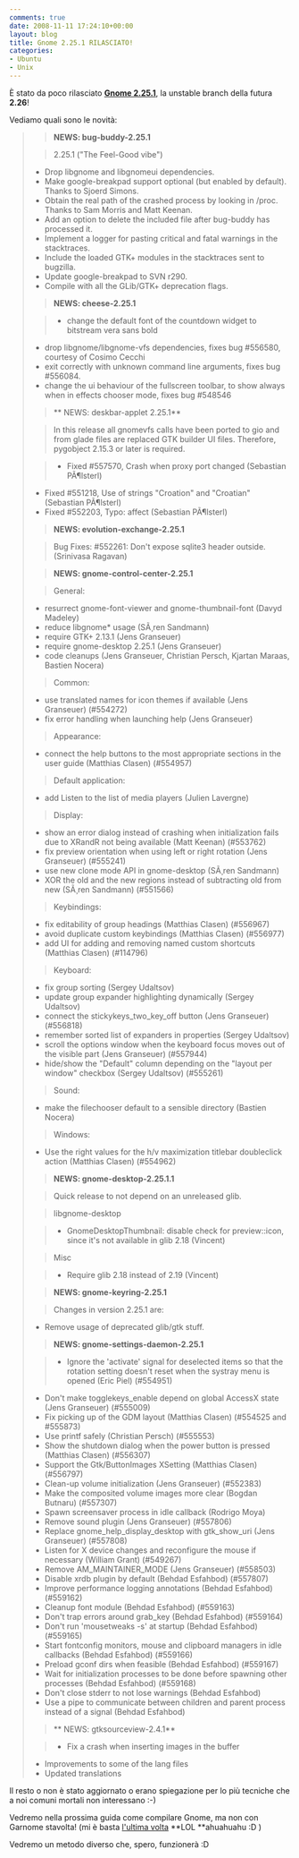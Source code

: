 ```yaml
---
comments: true
date: 2008-11-11 17:24:10+00:00
layout: blog
title: Gnome 2.25.1 RILASCIATO!
categories:
- Ubuntu
- Unix
---
```


È stato da poco rilasciato [**Gnome 2.25.1**](http://ftp.gnome.org/pub/GNOME/desktop/2.25/2.25.1/NEWS), la unstable branch della futura **2.26**!

Vediamo quali sono le novità:


<blockquote>

> 
> **NEWS: bug-buddy-2.25.1**
> 
> 


> 
> 2.25.1 ("The Feel-Good vibe")
* Drop libgnome and libgnomeui dependencies.
* Make google-breakpad support optional (but enabled by default).
Thanks to Sjoerd Simons.
* Obtain the real path of the crashed process by looking in /proc.
Thanks to Sam Morris and Matt Keenan.
* Add an option to delete the included file after bug-buddy has
processed it.
* Implement a logger for pasting critical and fatal warnings in the
stacktraces.
* Include the loaded GTK+ modules in the stacktraces sent to bugzilla.
* Update google-breakpad to SVN r290.
* Compile with all the GLib/GTK+ deprecation flags.

> 
> **NEWS: cheese-2.25.1**
> 
> 


> 
> - change the default font of the countdown widget to bitstream vera sans bold
- drop libgnome/libgnome-vfs dependencies, fixes bug #556580, courtesy of Cosimo Cecchi
- exit correctly with unknown command line arguments, fixes bug #556084.
- change the ui behaviour of the fullscreen toolbar, to show always when in
effects chooser mode, fixes bug #548546


> 
> **
NEWS: deskbar-applet 2.25.1**


> 
> In this release all gnomevfs calls have been ported
to gio and from glade files are replaced GTK builder UI
files. Therefore, pygobject 2.15.3 or later is required.


> 
> - Fixed #557570, Crash when proxy port changed (Sebastian PÃ¶lsterl)
- Fixed #551218, Use of strings "Croation" and "Croatian" (Sebastian PÃ¶lsterl)
- Fixed #552203, Typo: affect (Sebastian PÃ¶lsterl)

> 
> **NEWS: evolution-exchange-2.25.1**
> 
> 


> 
> Bug Fixes:
#552261: Don't expose sqlite3 header outside. (Srinivasa Ragavan)

> 
> **NEWS: gnome-control-center-2.25.1**
> 
> 


> 
> General:
- resurrect gnome-font-viewer and gnome-thumbnail-font (Davyd Madeley)
- reduce libgnome* usage (SÃ¸ren Sandmann)
- require GTK+ 2.13.1 (Jens Granseuer)
- require gnome-desktop 2.25.1 (Jens Granseuer)
- code cleanups (Jens Granseuer, Christian Persch, Kjartan Maraas, Bastien Nocera)


> 
> Common:
- use translated names for icon themes if available (Jens Granseuer) (#554272)
- fix error handling when launching help (Jens Granseuer)


> 
> Appearance:
- connect the help buttons to the most appropriate sections in the user guide
(Matthias Clasen) (#554957)


> 
> Default application:
- add Listen to the list of media players (Julien Lavergne)


> 
> Display:
- show an error dialog instead of crashing when initialization fails due to
XRandR not being available (Matt Keenan) (#553762)
- fix preview orientation when using left or right rotation (Jens Granseuer) (#555241)
- use new clone mode API in gnome-desktop (SÃ¸ren Sandmann)
- XOR the old and the new regions instead of subtracting old from new (SÃ¸ren
Sandmann) (#551566)


> 
> Keybindings:
- fix editability of group headings (Matthias Clasen) (#556967)
- avoid duplicate custom keybindings (Matthias Clasen) (#556977)
- add UI for adding and removing named custom shortcuts (Matthias Clasen) (#114796)


> 
> Keyboard:
- fix group sorting (Sergey Udaltsov)
- update group expander highlighting dynamically (Sergey Udaltsov)
- connect the stickykeys_two_key_off button (Jens Granseuer) (#556818)
- remember sorted list of expanders in properties (Sergey Udaltsov)
- scroll the options window when the keyboard focus moves out of the visible
part (Jens Granseuer) (#557944)
- hide/show the "Default" column depending on the "layout per window" checkbox
(Sergey Udaltsov) (#555261)


> 
> Sound:
- make the filechooser default to a sensible directory (Bastien Nocera)


> 
> Windows:
- Use the right values for the h/v maximization titlebar doubleclick action
(Matthias Clasen) (#554962)

> 
> **NEWS: gnome-desktop-2.25.1.1**
> 
> 

> 
> 

> 
> Quick release to not depend on an unreleased glib.
> 
> 

> 
> libgnome-desktop
> 
> 


> 
> * GnomeDesktopThumbnail: disable check for preview::icon, since it's
not available in glib 2.18 (Vincent)

> 
> Misc
> 
> 

> 
> * Require glib 2.18 instead of 2.19 (Vincent)
> 
> 

> 
> **NEWS: gnome-keyring-2.25.1**
> 
> 


> 
> Changes in version 2.25.1 are:
* Remove usage of deprecated glib/gtk stuff.

> 
> **NEWS: gnome-settings-daemon-2.25.1**
> 
> 


> 
> - Ignore the 'activate' signal for deselected items so that the rotation
setting doesn't reset when the systray menu is opened (Eric Piel)
(#554951)
- Don't make togglekeys_enable depend on global AccessX state (Jens
Granseuer) (#555009)
- Fix picking up of the GDM layout (Matthias Clasen) (#554525 and
#555873)
- Use printf safely (Christian Persch) (#555553)
- Show the shutdown dialog when the power button is pressed (Matthias
Clasen) (#556307)
- Support the Gtk/ButtonImages XSetting (Matthias Clasen) (#556797)
- Clean-up volume initialization (Jens Granseuer) (#552383)
- Make the composited volume images more clear (Bogdan Butnaru)
(#557307)
- Spawn screensaver process in idle callback (Rodrigo Moya)
- Remove sound plugin (Jens Granseuer) (#557806)
- Replace gnome_help_display_desktop with gtk_show_uri (Jens Granseuer)
(#557808)
- Listen for X device changes and reconfigure the mouse if necessary
(William Grant) (#549267)
- Remove AM_MAINTAINER_MODE (Jens Granseuer) (#558503)
- Disable xrdb plugin by default (Behdad Esfahbod) (#557807)
- Improve performance logging annotations (Behdad Esfahbod) (#559162)
- Cleanup font module (Behdad Esfahbod) (#559163)
- Don't trap errors around grab_key (Behdad Esfahbod) (#559164)
- Don't run 'mousetweaks -s' at startup (Behdad Esfahbod) (#559165)
- Start fontconfig monitors, mouse and clipboard managers in idle
callbacks (Behdad Esfahbod) (#559166)
- Preload gconf dirs when feasible (Behdad Esfahbod) (#559167)
- Wait for initialization processes to be done before spawning other
processes (Behdad Esfahbod) (#559168)
- Don't close stderr to not lose warnings (Behdad Esfahbod)
- Use a pipe to communicate between children and parent process instead
of a signal (Behdad Esfahbod)

> 
> ** NEWS: gtksourceview-2.4.1**
> 
> 


> 
> * Fix a crash when inserting images in the buffer
* Improvements to some of the lang files
* Updated translations

> 
> 
</blockquote>




Il resto o non è stato aggiornato o erano spiegazione per lo più tecniche che a noi comuni mortali non interessano :-)




Vedremo nella prossima guida come compilare Gnome, ma non con Garnome stavolta! (mi è basta [l'ultima volta](http://polslinux.wordpress.com/2008/06/15/compilazione-gnome-unstable/) **LOL **ahuahuahu :D )




Vedremo un metodo diverso che, spero, funzionerà :D
